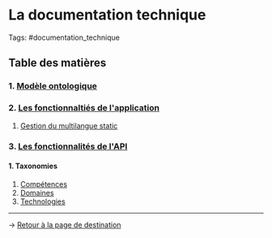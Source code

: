 # La documentation technique
Tags: #documentation_technique

## Table des matières

### 1. [Modèle ontologique](/documentation_technique/ontologie.md)

### 2. [Les fonctionnaltiés de l'application](/documentation_technique/fonctionnalites-app/index.md)
1. [Gestion du multilangue static](/documentation_technique/fonctionnalites-app/Multilangue.md)

### 3. [Les fonctionnalités de l'API](/documentation_technique/fonctionnalites-api/index.md)

#### 1. Taxonomies
1. [Compétences](/documentation_technique/fonctionnalites-api/taxonomie-competences.md)
2. [Domaines](/documentation_technique/fonctionnalites-api/taxonomie-domaines.md)
3. [Technologies](/documentation_technique/fonctionnalites-api/taxonomie-technologies.md)

---
→ [Retour à la page de destination](/Index.md)